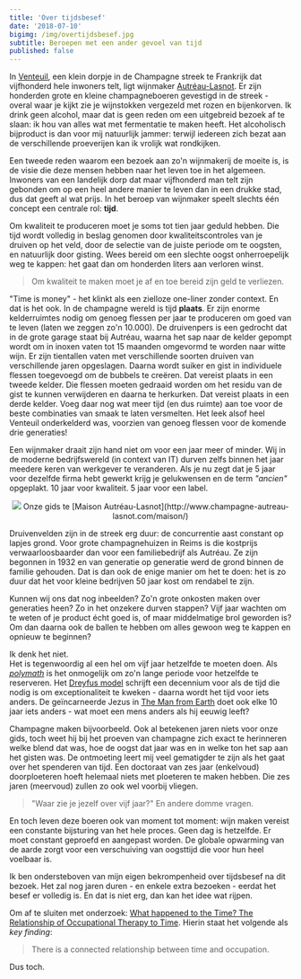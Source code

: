 ```yaml
---
title: 'Over tijdsbesef'
date: '2018-07-10'
bigimg: /img/overtijdsbesef.jpg
subtitle: Beroepen met een ander gevoel van tijd
published: false
---
```


In [Venteuil](https://fr.wikipedia.org/wiki/Venteuil), een klein dorpje in de Champagne streek te Frankrijk dat vijfhonderd hele inwoners telt, ligt wijnmaker [Autréau-Lasnot](http://www.champagne-autreau-lasnot.com/prehome/). Er zijn honderden grote en kleine champagneboeren gevestigd in de streek - overal waar je kijkt zie je wijnstokken vergezeld met rozen en bijenkorven. Ik drink geen alcohol, maar dat is geen reden om een uitgebreid bezoek af te slaan: ik hou van alles wat met fermentatie te maken heeft. Het alcoholisch bijproduct is dan voor mij natuurlijk jammer: terwijl iedereen zich bezat aan de verschillende proeverijen kan ik vrolijk wat rondkijken. 

Een tweede reden waarom een bezoek aan zo'n wijnmakerij de moeite is, is de visie die deze mensen hebben naar het leven toe in het algemeen. Inwoners van een landelijk dorp dat maar vijfhonderd man telt zijn gebonden om op een heel andere manier te leven dan in een drukke stad, dus dat geeft al wat prijs. In het beroep van wijnmaker speelt slechts één concept een centrale rol: **tijd**. 

Om kwaliteit te produceren moet je soms tot tien jaar geduld hebben. Die tijd wordt volledig in beslag genomen door kwaliteitscontroles van je druiven op het veld, door de selectie van de juiste periode om te oogsten, en natuurlijk door gisting. Wees bereid om een slechte oogst onherroepelijk weg te kappen: het gaat dan om honderden liters aan verloren winst. 

> Om kwaliteit te maken moet je af en toe bereid zijn geld te verliezen.

"Time is money" - het klinkt als een zielloze one-liner zonder context. En dat is het ook. In de champagne wereld is tijd **plaats**. Er zijn enorme kelderruimtes nodig om genoeg flessen per jaar te produceren om goed van te leven (laten we zeggen zo'n 10.000). De druivenpers is een gedrocht dat in de grote garage staat bij Autréau, waarna het sap naar de kelder gepompt wordt om in inoxen vaten tot 15 maanden omgevormd te worden naar witte wijn. Er zijn tientallen vaten met verschillende soorten druiven van verschillende jaren opgeslagen. Daarna wordt suiker en gist in individuele flessen toegevoegd om de bubbels te creëren. Dat vereist plaats in een tweede kelder. Die flessen moeten gedraaid worden om het residu van de gist te kunnen verwijderen en daarna te herkurken. Dat vereist plaats in een derde kelder. Voeg daar nog wat meer tijd (en dus ruimte) aan toe voor de beste combinaties van smaak te laten versmelten. Het leek alsof heel Venteuil onderkelderd was, voorzien van genoeg flessen voor de komende drie generaties! 

Een wijnmaker draait zijn hand niet om voor een jaar meer of minder. Wij in de moderne bedrijfswereld (in context van IT) durven zelfs binnen het jaar meedere keren van werkgever te veranderen. Als je nu zegt dat je 5 jaar voor dezelfde firma hebt gewerkt krijg je gelukwensen en de term _"ancien"_ opgeplakt. 10 jaar voor kwaliteit. 5 jaar voor een label. 

<center>
	<img src="/img/wine.jpg" class="bordered" />
	Onze gids te [Maison Autréau-Lasnot](http://www.champagne-autreau-lasnot.com/maison/)
</center>

Druivenvelden zijn in de streek erg duur: de concurrentie aast constant op lapjes grond. Voor grote champagnehuizen in Reims is die kostprijs verwaarloosbaarder dan voor een familiebedrijf als Autréau. Ze zijn begonnen in 1932 en van generatie op generatie werd de grond binnen de familie gehouden. Dat is dan ook de enige manier om het te doen: het is zo duur dat het voor kleine bedrijven 50 jaar kost om rendabel te zijn.

Kunnen wij ons dat nog inbeelden? Zo'n grote onkosten maken over generaties heen? Zo in het onzekere durven stappen? Vijf jaar wachten om te weten of je product écht goed is, of maar middelmatige brol geworden is? Om dan daarna ook de ballen te hebben om alles gewoon weg te kappen en opnieuw te beginnen? 

Ik denk het niet. <br/>Het is tegenwoordig al een hel om vijf jaar hetzelfde te moeten doen. Als _[polymath](https://en.wikipedia.org/wiki/Polymath)_ is het onmogelijk om zo'n lange periode voor hetzelfde te reserveren. Het [Dreyfus model](https://en.wikipedia.org/wiki/Dreyfus_model_of_skill_acquisition) schrijft een decennium voor als de tijd die nodig is om exceptionaliteit te kweken - daarna wordt het tijd voor iets anders. De geïncarneerde Jezus in [The Man from Earth](https://www.imdb.com/title/tt0756683/) doet ook elke 10 jaar iets anders - wat moet een mens anders als hij eeuwig leeft? 

Champagne maken bijvoorbeeld. Ook al betekenen jaren niets voor onze gids, toch weet hij bij het proeven van champagne zich exact te herinneren welke blend dat was, hoe de oogst dat jaar was en in welke ton het sap aan het gisten was. De ontmoeting leert mij veel gematigder te zijn als het gaat over het spenderen van tijd. Een doctoraat van zes jaar (enkelvoud) doorploeteren hoeft helemaal niets met ploeteren te maken hebben. Die zes jaren (meervoud) zullen zo ook wel voorbij vliegen. 

> "Waar zie je jezelf over vijf jaar?" En andere domme vragen. 

En toch leven deze boeren ook van moment tot moment: wijn maken vereist een constante bijsturing van het hele proces. Geen dag is hetzelfde. Er moet constant geproefd en aangepast worden. De globale opwarming van de aarde zorgt voor een verschuiving van oogsttijd die voor hun heel voelbaar is. 

Ik ben ondersteboven van mijn eigen bekrompenheid over tijdsbesef na dit bezoek. Het zal nog jaren duren - en enkele extra bezoeken - eerdat het besef er volledig is. En dat is niet erg, dan kan het idee wat rijpen. 

Om af te sluiten met onderzoek: [What happened to the Time? The Relationship of Occupational Therapy to Time](https://www.researchgate.net/publication/233719859_What_Happened_to_the_Time_The_Relationship_of_Occupational_Therapy_to_Time). Hierin staat het volgende als _key finding_:

> There is a connected relationship between time and occupation.

Dus toch.